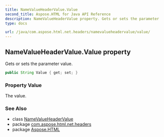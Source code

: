 ```yaml
---
title: NameValueHeaderValue.Value
second_title: Aspose.HTML for Java API Reference
description: NameValueHeaderValue property. Gets or sets the parameter value
type: docs

url: /java/com.aspose.html.net.headers/namevalueheadervalue/value/
---
```

## NameValueHeaderValue.Value property

Gets or sets the parameter value.

```java
public String Value { get; set; }
```

### Property Value

The value.

### See Also

* class [NameValueHeaderValue](../)
* package [com.aspose.html.net.headers](../../../com.aspose.html.net.headers/)
* package [Aspose.HTML](../../../)
